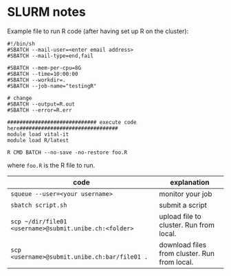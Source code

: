 # SLURM notes

Example file to run R code (after having set up R on the cluster): 
```
#!/bin/sh
#SBATCH --mail-user=<enter email address>
#SBATCH --mail-type=end,fail

#SBATCH --mem-per-cpu=8G
#SBATCH --time=10:00:00
#SBATCH --workdir=.
#SBATCH --job-name="testingR"

# change
#SBATCH --output=R.out
#SBATCH --error=R.err

############################# execute code here################################
module load vital-it
module load R/latest

R CMD BATCH --no-save -no-restore foo.R
```
where `foo.R` is the R file to run.


| code                                                   |      explanation                |
|--------------------------------------------------------|---------------------------------|
| `squeue --user=<your username>`                        |  monitor your job               |
| `sbatch script.sh`                                     |  submit a script                |
| `scp ~/dir/file01 <username>@submit.unibe.ch:<folder>` | upload file to cluster. Run from local.       |
| `scp <username>@submit.unibe.ch:bar/file01 .`          | download files from cluster. Run from local.  |
